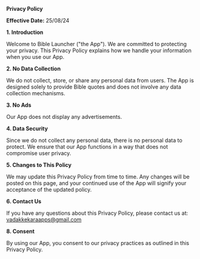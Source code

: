 **Privacy Policy**

**Effective Date:** 25/08/24

**1. Introduction**

Welcome to Bible Launcher ("the App"). We are committed to protecting your privacy. This Privacy Policy explains how we handle your information when you use our App.

**2. No Data Collection**

We do not collect, store, or share any personal data from users. The App is designed solely to provide Bible quotes and does not involve any data collection mechanisms.

**3. No Ads**

Our App does not display any advertisements.

**4. Data Security**

Since we do not collect any personal data, there is no personal data to protect. We ensure that our App functions in a way that does not compromise user privacy.

**5. Changes to This Policy**

We may update this Privacy Policy from time to time. Any changes will be posted on this page, and your continued use of the App will signify your acceptance of the updated policy.

**6. Contact Us**

If you have any questions about this Privacy Policy, please contact us at: vadakkekaraapps@gmail.com

**8. Consent**

By using our App, you consent to our privacy practices as outlined in this Privacy Policy.
